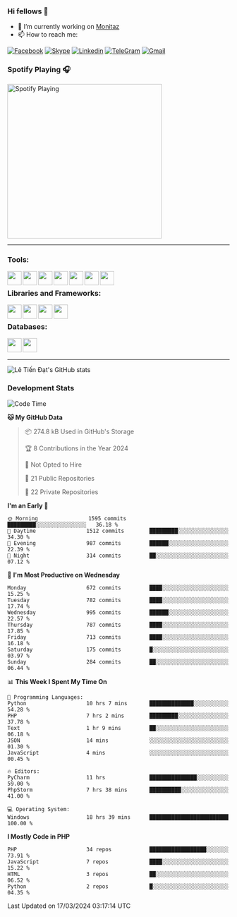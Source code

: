 ### Hi fellows 👋
- 🔭 I’m currently working on [Monitaz](https://monitaz.com/)
- 📫 How to reach me:

[![Facebook](https://img.shields.io/badge/Facebook-0000FF?logo=facebook&logoColor=white)](https://www.facebook.com/le.dat155)
[![Skype](https://img.shields.io/badge/Skype-blue?logo=skype&logoColor=white)](https://join.skype.com/invite/lr2sd8ZndbWr)
[![Linkedin](https://img.shields.io/badge/LinkedIn-0A66C2?logo=linkedin)](https://www.linkedin.com/in/ti%E1%BA%BFn-%C4%91%E1%BA%A1t-l%C3%AA-ba267a232/)
[![TeleGram](https://img.shields.io/badge/telegram-EF0EFF?logo=telegram)](https://t.me/subibi1505)
[![Gmail](https://img.shields.io/badge/Gmail-green?logo=gmail)](mailto:tiendat15599.dev@gmail.com)

### Spotify Playing 🎧
[<img src="https://tiendat-spotify.vercel.app/api/spotify" alt="Spotify Playing" width="350" />](https://open.spotify.com/user/21wi7t5t4zyugx5mgetrdo7xa)

---

### Tools:
<img align='left' height="32" width="32" src="https://upload.wikimedia.org/wikipedia/commons/thumb/c/c9/PhpStorm_Icon.svg/2048px-PhpStorm_Icon.svg.png">
<img align='left' height="32" width="32" src="https://upload.wikimedia.org/wikipedia/commons/thumb/1/1d/PyCharm_Icon.svg/1200px-PyCharm_Icon.svg.png">
<img align='left' height="32" width="32" src="https://cdn2.iconfinder.com/data/icons/pack1-baco-flurry-icons-style/512/XAMPP.png">
<img align='left' height="32" width="32" src="https://www.docker.com/wp-content/uploads/2022/03/vertical-logo-monochromatic.png">
<img align='left' height="32" width="32" src="https://www.mamp.info/images/icons/mamp-pro.png">
<img align='left' height="32" width="32" src="https://www.puttygen.com/wp-content/uploads/2019/05/Termius.png">
<img align='left' height="32" width="32" src="https://1475031.s21i.faiusr.com/4/1/ABUIABAEGAAg3dWc8AUoq7a8hAIwgAg4gAg.png">
<br>

### Libraries and Frameworks:
<img align='left' height="32" width="32" src="https://i0.wp.com/phocode.com/wp-content/uploads/2019/11/scrapyLogo.png?fit=300%2C300&ssl=1&w=640">
<img align='left' height="32" width="32" src="https://upload.wikimedia.org/wikipedia/commons/thumb/9/9a/Laravel.svg/985px-Laravel.svg.png">
<img align='left' height="32" width="32" src="https://cdn.worldvectorlogo.com/logos/codeigniter.svg">
<img align='left' height="32" width="32" src="https://upload.wikimedia.org/wikipedia/commons/thumb/e/ea/Zend-framework.svg/2560px-Zend-framework.svg.png">
<br>

### Databases:
<img align='left' height="32" width="32" src="https://download.logo.wine/logo/MySQL/MySQL-Logo.wine.png">
<img align='left' height="32" width="32" src="https://seeklogo.com/images/E/elasticsearch-logo-C75C4578EC-seeklogo.com.png">

<br>
<br>

---
![Lê Tiến Đạt's GitHub stats](https://github-readme-stats.vercel.app/api?username=tiendat15599&show_icons=true&count_private=true&theme=tokyonight)
### Development Stats


<!--START_SECTION:waka-->
![Code Time](http://img.shields.io/badge/Code%20Time-1%2C043%20hrs%2024%20mins-blue)

**🐱 My GitHub Data** 

> 📦 274.8 kB Used in GitHub's Storage 
 > 
> 🏆 8 Contributions in the Year 2024
 > 
> 🚫 Not Opted to Hire
 > 
> 📜 21 Public Repositories 
 > 
> 🔑 22 Private Repositories 
 > 
**I'm an Early 🐤** 

```text
🌞 Morning                1595 commits        █████████░░░░░░░░░░░░░░░░   36.18 % 
🌆 Daytime                1512 commits        █████████░░░░░░░░░░░░░░░░   34.30 % 
🌃 Evening                987 commits         ██████░░░░░░░░░░░░░░░░░░░   22.39 % 
🌙 Night                  314 commits         ██░░░░░░░░░░░░░░░░░░░░░░░   07.12 % 
```
📅 **I'm Most Productive on Wednesday** 

```text
Monday                   672 commits         ████░░░░░░░░░░░░░░░░░░░░░   15.25 % 
Tuesday                  782 commits         ████░░░░░░░░░░░░░░░░░░░░░   17.74 % 
Wednesday                995 commits         ██████░░░░░░░░░░░░░░░░░░░   22.57 % 
Thursday                 787 commits         ████░░░░░░░░░░░░░░░░░░░░░   17.85 % 
Friday                   713 commits         ████░░░░░░░░░░░░░░░░░░░░░   16.18 % 
Saturday                 175 commits         █░░░░░░░░░░░░░░░░░░░░░░░░   03.97 % 
Sunday                   284 commits         ██░░░░░░░░░░░░░░░░░░░░░░░   06.44 % 
```


📊 **This Week I Spent My Time On** 

```text
💬 Programming Languages: 
Python                   10 hrs 7 mins       ██████████████░░░░░░░░░░░   54.28 % 
PHP                      7 hrs 2 mins        █████████░░░░░░░░░░░░░░░░   37.78 % 
Text                     1 hr 9 mins         ██░░░░░░░░░░░░░░░░░░░░░░░   06.18 % 
JSON                     14 mins             ░░░░░░░░░░░░░░░░░░░░░░░░░   01.30 % 
JavaScript               4 mins              ░░░░░░░░░░░░░░░░░░░░░░░░░   00.45 % 

🔥 Editors: 
PyCharm                  11 hrs              ███████████████░░░░░░░░░░   59.00 % 
PhpStorm                 7 hrs 38 mins       ██████████░░░░░░░░░░░░░░░   41.00 % 

💻 Operating System: 
Windows                  18 hrs 39 mins      █████████████████████████   100.00 % 
```

**I Mostly Code in PHP** 

```text
PHP                      34 repos            ██████████████████░░░░░░░   73.91 % 
JavaScript               7 repos             ████░░░░░░░░░░░░░░░░░░░░░   15.22 % 
HTML                     3 repos             ██░░░░░░░░░░░░░░░░░░░░░░░   06.52 % 
Python                   2 repos             █░░░░░░░░░░░░░░░░░░░░░░░░   04.35 % 
```




 Last Updated on 17/03/2024 03:17:14 UTC
<!--END_SECTION:waka-->
